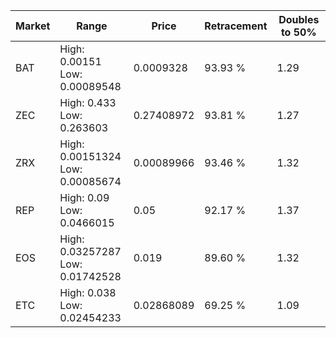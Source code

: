 | Market | Range | Price| Retracement | Doubles to 50% |
| --- | --- | --- | --- | --- |
| BAT | High: 0.00151<br />Low: 0.00089548 | 0.0009328 | 93.93 % | 1.29 |
| ZEC | High: 0.433<br />Low: 0.263603 | 0.27408972 | 93.81 % | 1.27 |
| ZRX | High: 0.00151324<br />Low: 0.00085674 | 0.00089966 | 93.46 % | 1.32 |
| REP | High: 0.09<br />Low: 0.0466015 | 0.05 | 92.17 % | 1.37 |
| EOS | High: 0.03257287<br />Low: 0.01742528 | 0.019 | 89.60 % | 1.32 |
| ETC | High: 0.038<br />Low: 0.02454233 | 0.02868089 | 69.25 % | 1.09 |
